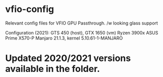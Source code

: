 # vfio-config
Relevant config files for VFIO GPU Passthrough.
/w looking glass support

Configuration (2021):
  GTS 450 (host), GTX 1650 (vm)
  Ryzen 3900x
  ASUS Prime X570-P
  Manjaro 21.1.3, kernel 5.10.61-1-MANJARO 

# Updated 2020/2021 versions available in the folder.

